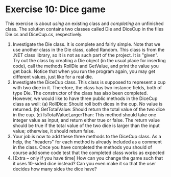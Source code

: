 ﻿# Exercise 10: Dice game

This exercise is about *using* an existing class and *completing* an unfinished class. 
The solution contains two classes called Die and DiceCup in the files Die.cs 
and DiceCup.cs, respectively.

1. Investigate the Die class. It is complete and fairly simple. Note that 
   we use another class in the Die class, called Random. This class is 
   from the .NET class library, so it is not as such part of the 
   project. It is "given". Try out the class by creating a Die object 
   (in the usual place for inserting code), call the methods RollDie and 
   GetValue, and print the value you get back. Notice that when you run 
   the program again, you may get different values, just like for a real die.
2. Investigate the DiceCup class. This class is supposed to represent a cup 
   with two dice in it. Therefore, the class has two instance fields, both 
   of type Die. The constructor of the class has also been completed. 
   However, we would like to have three public methods in the DiceCup class as well:
   (a) RollDice: Should roll both dices in the cup. No value is returned.
   (b) GetTotalValue: Should return the total value of the two dice in the cup.
   (c) IsTotalValueLargerThan: This method should take one integer value as input, and 
   return either true or false. The return value should be true if the total value of 
   the two dice is larger than the input value; otherwise, it should return false.
3. Your job is now to add these three methods to the DiceCup class. As a help, 
   the "headers" for each method is already included as a comment in the class. 
   Once you have completed the methods you should of course add some code 
   test that the completed class works as expected
4. [Extra – only if you have time] How can you change the game such that 
   it uses 10-sided dice instead? Can you even make it so that the user decides 
   how many sides the dice have?